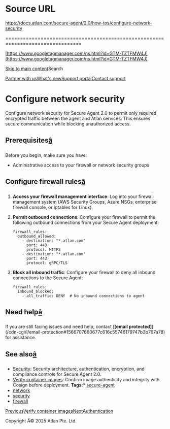 # Source URL
https://docs.atlan.com/secure-agent/2.0/how-tos/configure-network-security

================================================================================

<!--
canonical: https://docs.atlan.com/secure-agent/2.0/how-tos/configure-network-security
link-alternate: https://docs.atlan.com/secure-agent/2.0/how-tos/configure-network-security
meta-description: Configure firewall rules and network policies to secure communication between Secure Agent 2.0 and Atlan services
meta-docsearch:docusaurus_tag: docs-default-current
meta-docsearch:language: en
meta-docsearch:version: current
meta-docusaurus_locale: en
meta-docusaurus_tag: docs-default-current
meta-docusaurus_version: current
meta-generator: Docusaurus v3.8.1
meta-og-description: Configure firewall rules and network policies to secure communication between Secure Agent 2.0 and Atlan services
meta-og-locale: en
meta-og-title: Configure network security | Atlan Documentation
meta-og-url: https://docs.atlan.com/secure-agent/2.0/how-tos/configure-network-security
meta-robots: noindex, nofollow
meta-twitter:card: summary_large_image
meta-viewport: width=device-width,initial-scale=1
title: Configure network security | Atlan Documentation
-->

[https://www.googletagmanager.com/ns.html?id=GTM-TZTFMW4J](https://www.googletagmanager.com/ns.html?id=GTM-TZTFMW4J)

[Skip to main content](#__docusaurus_skipToContent_fallback)Search

[Partner with us](https://docs.google.com/forms/d/e/1FAIpQLScuAIhCm2GS7YFstrOjawbP8J7PUmOynQo7wI2yGCcCyEcVSw/viewform)[What's new](https://shipped.atlan.com/)[Support portal](https://atlan.zendesk.com/auth/v2/login/signin?return_to=https%3A%2F%2Fatlan.zendesk.com%2Fhc%2Fen-us&theme=hc&locale=en-us&brand_id=1900000425113&auth_origin=1900000425113%2Cfalse%2Ctrue)[Contact support](/support/submit-request)

Configure network security
==========================

Configure network security for Secure Agent 2\.0 to permit only required encrypted traffic between the agent and Atlan services. This ensures secure communication while blocking unauthorized access.

Prerequisites[â](#prerequisites "Direct link to Prerequisites")
-----------------------------------------------------------------

Before you begin, make sure you have:

* Administrative access to your firewall or network security groups

Configure firewall rules[â](#configure-firewall-rules "Direct link to Configure firewall rules")
--------------------------------------------------------------------------------------------------

1. **Access your firewall management interface**: Log into your firewall management system (AWS Security Groups, Azure NSGs, enterprise firewall console, or iptables for Linux).
2. **Permit outbound connections**: Configure your firewall to permit the following outbound connections from your Secure Agent deployment:

    ```
    firewall_rules:  
      outbound_allowed:  
        - destination: "*.atlan.com"  
          port: 443  
          protocol: HTTPS  
        - destination: "*.atlan.com"   
          port: 443  
          protocol: gRPC/TLS

    ```
3. **Block all inbound traffic**: Configure your firewall to deny all inbound connections to the Secure Agent:

    ```
    firewall_rules:  
      inbound_blocked:  
        - all_traffic: DENY  # No inbound connections to agent

    ```

Need help[â](#need-help "Direct link to Need help")
-----------------------------------------------------

If you are still facing issues and need help, contact [**\[email protected]**](/cdn-cgi/l/email-protection#1566707660677c616c55746179747b3b767a78) for assistance.

See also[â](#see-also "Direct link to See also")
--------------------------------------------------

* [Security](/secure-agent/2.0/references/security): Security architecture, authentication, encryption, and compliance controls for Secure Agent 2\.0\.
* [Verify container images](/secure-agent/2.0/how-tos/verify-container-images): Confirm image authenticity and integrity with Cosign before deployment.
**Tags:*** [secure\-agent](/tags/secure-agent)
* [network](/tags/network)
* [security](/tags/security)
* [firewall](/tags/firewall)

[PreviousVerify container images](/secure-agent/2.0/how-tos/verify-container-images)[NextAuthentication](/secure-agent/2.0/concepts/authentication)

Copyright Â© 2025 Atlan Pte. Ltd.

